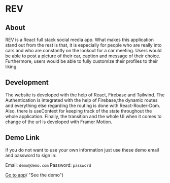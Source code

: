 # REV

## About
REV is a React full stack social media app. What makes this application stand out from the rest is that, it is especially for people who are really into cars and who are constantly on the lookout for a car meeting. Users would be able to post a picture of their car, caption and message of their choice. Furthermore, users would be able to fully customize their profiles to their liking.

## Development 
The website is developed with the help of React, Firebase and Tailwind. The Authentication is integrated with the help of Firebase,the dynamic routes and everything else regarding the routing is done with React-Router-Dom. Also, there is useContext for keeping track of the state throughout the whole application. Finally, the transition and the whole UI when it comes to change of the url is developed with Framer Motion.

## Demo Link

If you do not want to use your own information just use these demo email and password to sign in:

Email: `demo@demo.com`
Password: `password`

[Go to app]([https://social-media-app-2fe38.web.app)/ "See the demo")

